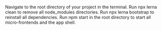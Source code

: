 Navigate to the root directory of your project in the terminal.
Run npx lerna clean to remove all node_modules directories.
Run npx lerna bootstrap to reinstall all dependencies.
Run npm start in the root directory to start all micro-frontends and the app shell.
